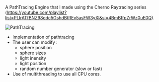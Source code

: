 A PathTracing Engine that I made using the Cherno Raytracing series (https://youtube.com/playlist?list=PLlrATfBNZ98edc5GshdBtREv5asFW3yXl&si=4BmBffpZrWz0uE0Q).

![PathTracing](https://github.com/Blacksun1234/RayTracingSeries/assets/42350253/34c4bcf2-cb7c-4d2e-bdb1-d05c4debb2f2)
- Implementation of pathtracing
- The user can modify :
  - sphere position
  - sphere sizes
  - light inensity
  - light position
  - random number generator (slow or fast)
- Use of multithreading to use all CPU cores.
